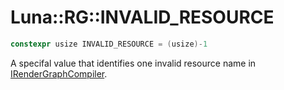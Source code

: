 # Luna::RG::INVALID_RESOURCE

```c++
constexpr usize INVALID_RESOURCE = (usize)-1
```

A specifal value that identifies one invalid resource name in [IRenderGraphCompiler](struct_luna_1_1_r_g_1_1_i_render_graph_compiler.md). 


